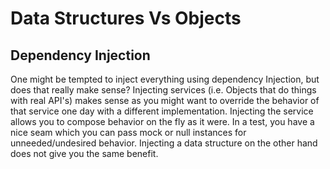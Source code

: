 # Data Structures Vs Objects

## Dependency Injection

One might be tempted to inject everything using dependency Injection, but does that really make sense? Injecting services (i.e. Objects that do things with real API's) makes sense as you might want to override the behavior of that service one day with a different implementation. Injecting the service allows you to compose behavior on the fly as it were. In a test, you have a nice seam which you can pass mock or null instances for unneeded/undesired behavior. Injecting a data structure on the other hand does not give you the same benefit. 